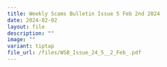```yaml
---
title: Weekly Scams Bulletin Issue 5 Feb 2nd 2024
date: 2024-02-02
layout: file
description: ""
image: ""
variant: tiptap
file_url: /files/WSB_Issue_24_5__2_Feb_.pdf
---
```

